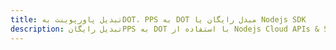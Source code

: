 ---title: تبدیل پاورپوینت بهDOT، PPS به DOT مبدل رایگان یا Nodejs SDKdescription: تبدیل رایگانPPS به DOT با استفاده از Nodejs Cloud APIs & SDK. همچنین اسناد Microsoft PowerPoint را در Cloud ایجاد، ویرایش و رندر کنید.---
